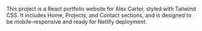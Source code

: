 <!-- Use this file to provide workspace-specific custom instructions to Copilot. For more details, visit https://code.visualstudio.com/docs/copilot/copilot-customization#_use-a-githubcopilotinstructionsmd-file -->

This project is a React portfolio website for Alex Carter, styled with Tailwind CSS. It includes Home, Projects, and Contact sections, and is designed to be mobile-responsive and ready for Netlify deployment.
